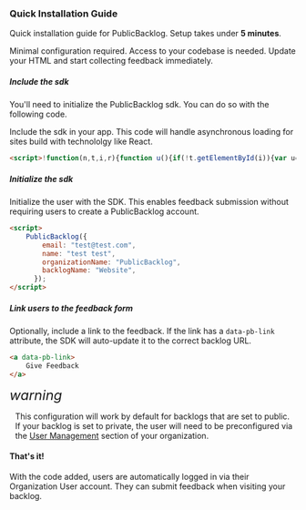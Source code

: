 ### Quick Installation Guide

Quick installation guide for PublicBacklog. Setup takes under **5 minutes**.

Minimal configuration required. Access to your codebase is needed. Update your HTML and start collecting feedback immediately.

##### Include the sdk
You'll need to initialize the PublicBacklog sdk. You can do so with the following code. 

Include the sdk in your app. This code will handle asynchronous loading for sites build with technololgy like React.
```html
<script>!function(n,t,i,r){function u(){if(!t.getElementById(i)){var u=t.getElementsByTagName(r)[0],n=t.createElement(r);n.type="text/javascript";n.async=!0;n.src="https://api.publicbacklog.com/files/sdk.js";u.parentNode.insertBefore(n,u)}}if("function"!=typeof n.PublicBacklog){var f=function(){f.q.push(arguments)};f.q=[];n.PublicBacklog=f;"complete"===t.readyState?u():n.attachEvent?n.attachEvent("onload",u):n.addEventListener("load",u,!1)}}(window,document,"publicbacklog-sdk","script")</script>
```
##### Initialize the sdk
Initialize the user with the SDK. This enables feedback submission without requiring users to create a PublicBacklog account.
```html
<script>
    PublicBacklog({
        email: "test@test.com",
        name: "test test",
        organizationName: "PublicBacklog",
        backlogName: "Website",
      });
</script>
```
##### Link users to the feedback form
Optionally, include a link to the feedback. If the link has a `data-pb-link` attribute, the SDK will auto-update it to the correct backlog URL.

```html
<a data-pb-link>
    Give Feedback
</a>
```

<div class="pb-warning">
    <i class="material-icons" style="font-size: 24px;">warning</i>
    <p style="margin-left: 10px;">
        This configuration will work by default for backlogs that are set to public. If your backlog is set to private, the user will need to be preconfigured via the <a href="/organization-users/?id=publicbacklog-organization-users">User Management</a> section of your organization.
   </p> 
</div>

#### That's it!

With the code added, users are automatically logged in via their Organization User account. They can submit feedback when visiting your backlog.